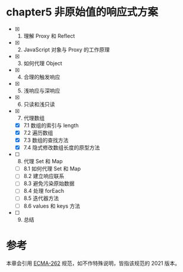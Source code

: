 # chapter5 非原始值的响应式方案

- [x] 1. 理解 Proxy 和 Reflect
- [x] 2. JavaScript 对象与 Proxy 的工作原理
- [x] 3. 如何代理 Object
- [x] 4. 合理的触发响应
- [x] 5. 浅响应与深响应
- [x] 6. 只读和浅只读
- [x] 7. 代理数组
  - [x] 7.1 数组的索引与 length
  - [x] 7.2 遍历数组
  - [x] 7.3 数组的查找方法
  - [x] 7.4 隐式修改数组长度的原型方法
- [ ] 8. 代理 Set 和 Map
  - [ ] 8.1 如何代理 Set 和 Map
  - [ ] 8.2 建立响应联系
  - [ ] 8.3 避免污染原始数据
  - [ ] 8.4 处理 forEach
  - [ ] 8.5 迭代器方法
  - [ ] 8.6 values 和 keys 方法
- [ ] 9. 总结

# 参考

本章会引用 [ECMA-262](https://www.ecma-international.org/publications-and-standards/standards/ecma-262/) 规范，如不作特殊说明，皆指该规范的 2021 版本。
